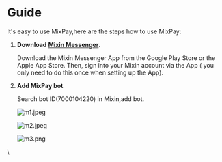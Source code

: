 # Guide



It's easy to use MixPay,here are the steps how to use MixPay:

1.  **Download** [**Mixin Messenger**](https://mixin.one/messenger).

    Download the Mixin Messenger App from the Google Play Store or the Apple App Store. Then, sign into your Mixin account via the App ( you only need to do this once when setting up the App).
2.  **Add MixPay bot**

    Search bot ID(7000104220) in Mixin,add bot.

    ![m1.jpeg](https://s2.loli.net/2022/01/12/X1W8Za3cUJ9OnCI.jpg)

    ![m2.jpeg](https://s2.loli.net/2022/01/12/BCpR9YqX3WfNIGQ.jpg)

    ![m3.png](https://s2.loli.net/2022/01/12/mpANQuWg65Rw31Z.png)

\
